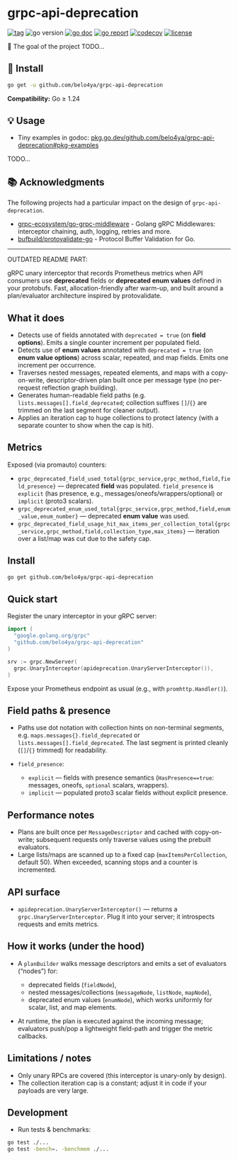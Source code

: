 # grpc-api-deprecation

[![tag](https://img.shields.io/github/tag/belo4ya/grpc-api-deprecation.svg)](https://github.com/belo4ya/grpc-api-deprecation/releases)
![go version](https://img.shields.io/badge/-%E2%89%A51.24-%23027d9c?logo=go&logoColor=white&labelColor=%23555)
[![go doc](https://godoc.org/github.com/belo4ya/grpc-api-deprecation?status.svg)](https://pkg.go.dev/github.com/belo4ya/grpc-api-deprecation)
[![go report](https://goreportcard.com/badge/github.com/belo4ya/grpc-api-deprecation)](https://goreportcard.com/report/github.com/belo4ya/grpc-api-deprecation)
[![codecov](https://codecov.io/gh/belo4ya/grpc-api-deprecation/graph/badge.svg?token=GQZRP94G21)](https://codecov.io/gh/belo4ya/grpc-api-deprecation)
[![license](https://img.shields.io/github/license/belo4ya/grpc-api-deprecation)](./LICENSE)

🎯 The goal of the project TODO...

## 🚀 Install

```sh
go get -u github.com/belo4ya/grpc-api-deprecation
```

**Compatibility:** Go ≥ 1.24

## 💡 Usage

- Tiny examples in godoc: [pkg.go.dev/github.com/belo4ya/grpc-api-deprecation#pkg-examples](https://pkg.go.dev/github.com/belo4ya/grpc-api-deprecation#pkg-examples)

TODO...

## 📚 Acknowledgments

The following projects had a particular impact on the design of `grpc-api-deprecation`.

- [grpc-ecosystem/go-grpc-middleware](https://github.com/grpc-ecosystem/go-grpc-middleware) - Golang gRPC Middlewares: interceptor chaining, auth, logging, retries and more.
- [bufbuild/protovalidate-go](https://github.com/bufbuild/protovalidate-go) - Protocol Buffer Validation for Go.

---------------------------------------------

OUTDATED README PART:

gRPC unary interceptor that records Prometheus metrics when API consumers use **deprecated** fields or **deprecated enum values** defined in your protobufs. Fast, allocation-friendly after warm-up, and built around a plan/evaluator architecture inspired by protovalidate.

## What it does

* Detects use of fields annotated with `deprecated = true` (on **field options**). Emits a single counter increment per populated field.
* Detects use of **enum values** annotated with `deprecated = true` (on **enum value options**) across scalar, repeated, and map fields. Emits one increment per occurrence.
* Traverses nested messages, repeated elements, and maps with a copy-on-write, descriptor-driven plan built once per message type (no per-request reflection graph building).
* Generates human-readable field paths (e.g. `lists.messages[].field_deprecated`; collection suffixes `[]`/`{}` are trimmed on the last segment for cleaner output).
* Applies an iteration cap to huge collections to protect latency (with a separate counter to show when the cap is hit).

## Metrics

Exposed (via promauto) counters:

* `grpc_deprecated_field_used_total{grpc_service,grpc_method,field,field_presence}` — deprecated **field** was populated. `field_presence` is `explicit` (has presence, e.g., messages/oneofs/wrappers/optional) or `implicit` (proto3 scalars).
* `grpc_deprecated_enum_used_total{grpc_service,grpc_method,field,enum_value,enum_number}` — deprecated **enum value** was used.
* `grpc_deprecated_field_usage_hit_max_items_per_collection_total{grpc_service,grpc_method,field,collection_type,max_items}` — iteration over a list/map was cut due to the safety cap.

## Install

```bash
go get github.com/belo4ya/grpc-api-deprecation
```

## Quick start

Register the unary interceptor in your gRPC server:

```go
import (
  "google.golang.org/grpc"
  "github.com/belo4ya/grpc-api-deprecation"
)

srv := grpc.NewServer(
  grpc.UnaryInterceptor(apideprecation.UnaryServerInterceptor()),
)
```

Expose your Prometheus endpoint as usual (e.g., with `promhttp.Handler()`).

## Field paths & presence

* Paths use dot notation with collection hints on non-terminal segments, e.g. `maps.messages{}.field_deprecated` or `lists.messages[].field_deprecated`. The last segment is printed cleanly (`[]`/`{}` trimmed) for readability.
* `field_presence`:

    * `explicit` — fields with presence semantics (`HasPresence==true`: messages, oneofs, `optional` scalars, wrappers).
    * `implicit` — populated proto3 scalar fields without explicit presence.

## Performance notes

* Plans are built once per `MessageDescriptor` and cached with copy-on-write; subsequent requests only traverse values using the prebuilt evaluators.
* Large lists/maps are scanned up to a fixed cap (`maxItemsPerCollection`, default 50). When exceeded, scanning stops and a counter is incremented.

## API surface

* `apideprecation.UnaryServerInterceptor()` — returns a `grpc.UnaryServerInterceptor`. Plug it into your server; it introspects requests and emits metrics.

## How it works (under the hood)

* A `planBuilder` walks message descriptors and emits a set of evaluators (“nodes”) for:

    * deprecated fields (`fieldNode`),
    * nested messages/collections (`messageNode`, `listNode`, `mapNode`),
    * deprecated enum values (`enumNode`), which works uniformly for scalar, list, and map elements.
* At runtime, the plan is executed against the incoming message; evaluators push/pop a lightweight field-path and trigger the metric callbacks.

## Limitations / notes

* Only unary RPCs are covered (this interceptor is unary-only by design).
* The collection iteration cap is a constant; adjust it in code if your payloads are very large.

## Development

* Run tests & benchmarks:

```bash
go test ./...
go test -bench=. -benchmem ./...
```
